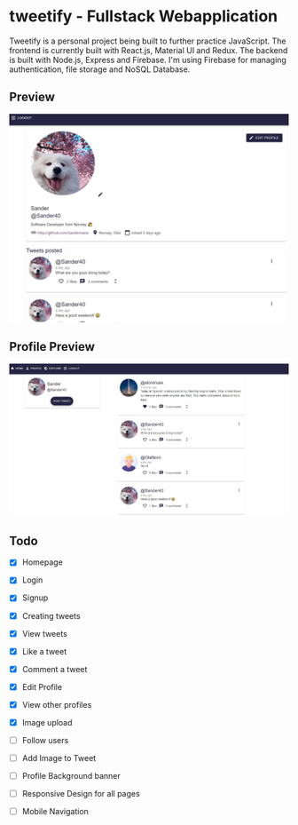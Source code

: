 # tweetify - Fullstack Webapplication

Tweetify is a personal project being built to further practice JavaScript. The frontend is currently built with React.js, Material UI and Redux. The backend is built with Node.js, Express and Firebase. I'm using Firebase for managing authentication, file storage and NoSQL Database. 


## Preview
![Design preview ](docs/preview1.JPG)

## Profile Preview
![Design preview ](docs/preview2.JPG)

## Todo
- [x] Homepage
- [x] Login
- [x] Signup
- [x] Creating tweets
- [x] View tweets
- [x] Like a tweet
- [x] Comment a tweet
- [x] Edit Profile
- [x] View other profiles
- [x] Image upload
- [ ] Follow users
- [ ] Add Image to Tweet
- [ ] Profile Background banner
- [ ] Responsive Design for all pages
- [ ] Mobile Navigation

